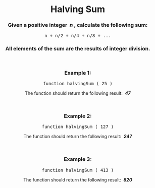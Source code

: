 <div align = 'center'>

# Halving Sum

</div>

<div align = 'center'>

<h3>Given a positive integer &nbsp;<em>n</em>&nbsp;, calculate the following sum:</h3>

<pre>n + n/2 + n/4 + n/8 + ...</pre>

<h3>All elements of the sum are the results of integer division.</h3>

<br>

<h3>Example 1:</h3>

<pre>function halvingSum&nbsp;(&nbsp;25&nbsp;)</pre>

<p>The function should return the following result: &nbsp;<strong><em>47</em></strong></p>

<br>

<h3>Example 2:</h3>

<pre>function halvingSum&nbsp;(&nbsp;127&nbsp;)</pre>

<p>The function should return the following result: &nbsp;<strong><em>247</em></strong></p>

<br>

<h3>Example 3:</h3>

<pre>function halvingSum&nbsp;(&nbsp;413&nbsp;)</pre>

<p>The function should return the following result: &nbsp;<strong><em>820</em></strong></p>

</div>
